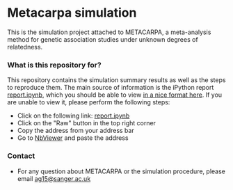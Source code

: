 # Metacarpa simulation #

This is the simulation project attached to METACARPA, a meta-analysis method for genetic association studies under unknown degrees of relatedness.

### What is this repository for? ###

This repository contains the simulation summary results as well as the steps to reproduce them. The main source of information is the iPython report [report.ipynb](report.ipynb), which you should be able to view [in a nice format here](http://nbviewer.ipython.org/urls/bitbucket.org/agilly/metacarpa-simulation/raw/master/report.ipynb). If you are unable to view it, please perform the following steps:

* Click on the following link: [report.ipynb](report.ipynb)
* Click on the "Raw" button in the top right corner
* Copy the address from your address bar
* Go to [NbViewer](http://nbviewer.ipython.org) and paste the address

### Contact ###

* For any question about METACARPA or the simulation procedure, please email ag15@sanger.ac.uk